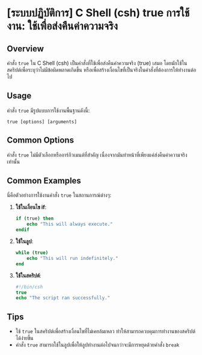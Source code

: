 # [ระบบปฏิบัติการ] C Shell (csh) true การใช้งาน: ใช้เพื่อส่งคืนค่าความจริง

## Overview
คำสั่ง `true` ใน C Shell (csh) เป็นคำสั่งที่ใช้เพื่อส่งคืนค่าความจริง (true) เสมอ โดยมักใช้ในสคริปต์เพื่อระบุว่าไม่มีข้อผิดพลาดเกิดขึ้น หรือเพื่อสร้างเงื่อนไขที่เป็นจริงในคำสั่งที่ต้องการให้ทำงานต่อไป

## Usage
คำสั่ง `true` มีรูปแบบการใช้งานพื้นฐานดังนี้:

```
true [options] [arguments]
```

## Common Options
คำสั่ง `true` ไม่มีตัวเลือกหรืออาร์กิวเมนต์ที่สำคัญ เนื่องจากมันทำหน้าที่เพียงแค่ส่งคืนค่าความจริงเท่านั้น

## Common Examples
นี่คือตัวอย่างการใช้งานคำสั่ง `true` ในสถานการณ์ต่างๆ:

1. **ใช้ในเงื่อนไข if**:
   ```csh
   if (true) then
       echo "This will always execute."
   endif
   ```

2. **ใช้ในลูป**:
   ```csh
   while (true)
       echo "This will run indefinitely."
   end
   ```

3. **ใช้ในสคริปต์**:
   ```csh
   #!/bin/csh
   true
   echo "The script ran successfully."
   ```

## Tips
- ใช้ `true` ในสคริปต์เพื่อสร้างเงื่อนไขที่ไม่เคยล้มเหลว ทำให้สามารถควบคุมการทำงานของสคริปต์ได้ง่ายขึ้น
- คำสั่ง `true` สามารถใช้ในลูปเพื่อให้ลูปทำงานต่อไปจนกว่าจะมีการหยุดด้วยคำสั่ง `break`